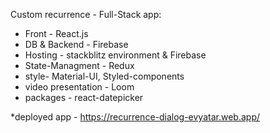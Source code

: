 Custom recurrence - Full-Stack app:

- Front - React.js
- DB & Backend - Firebase
- Hosting - stackblitz environment & Firebase
- State-Managment - Redux
- style- Material-UI, Styled-components
- video presentation - Loom
- packages - react-datepicker

*deployed app - https://recurrence-dialog-evyatar.web.app/
